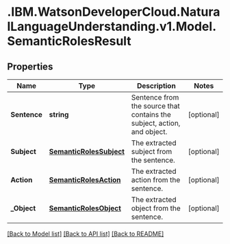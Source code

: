 # .IBM.WatsonDeveloperCloud.NaturalLanguageUnderstanding.v1.Model.SemanticRolesResult
## Properties

Name | Type | Description | Notes
------------ | ------------- | ------------- | -------------
**Sentence** | **string** | Sentence from the source that contains the subject, action, and object. | [optional] 
**Subject** | [**SemanticRolesSubject**](SemanticRolesSubject.md) | The extracted subject from the sentence. | [optional] 
**Action** | [**SemanticRolesAction**](SemanticRolesAction.md) | The extracted action from the sentence. | [optional] 
**_Object** | [**SemanticRolesObject**](SemanticRolesObject.md) | The extracted object from the sentence. | [optional] 

[[Back to Model list]](../README.md#documentation-for-models) [[Back to API list]](../README.md#documentation-for-api-endpoints) [[Back to README]](../README.md)

